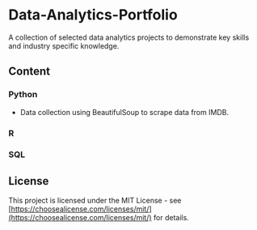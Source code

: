 # Data-Analytics-Portfolio
A collection of selected data analytics projects to demonstrate key skills and industry specific knowledge.

## Content
### Python
- Data collection using BeautifulSoup to scrape data from IMDB.

### R


### SQL


## License
This project is licensed under the MIT License - see [https://choosealicense.com/licenses/mit/](https://choosealicense.com/licenses/mit/) for details.
